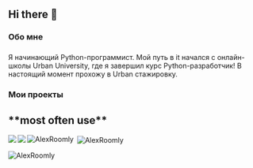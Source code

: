 ## Hi there 👋

###

<h3 align="left">Обо мне</h3>

###


<p align="left">Я начинающий Python-программист. Мой путь в it начался с онлайн-школы Urban University, где я завершил курс Python-разработчик! В настоящий момент прохожу в Urban стажировку.<br>

###
<h3 align="left">Мои проекты</h3>


<h2 align="left"> **most often use** </h2>

<p><img align="left" src="im/tools.png" /></p>
<p><img align="left" src="im/separator.png" /></p>

<p><img align="left" src="https://github-readme-stats.vercel.app/api/top-langs?username=AlexRoomly&show_icons=true&locale=en&layout=compact" alt="AlexRoomly" /></p>

<p>&nbsp;<img align="center" src="https://github-readme-stats.vercel.app/api?username=AlexRoomly&show_icons=true&locale=en" alt="AlexRoomly" /></p>

<p><img align="center" src="https://github-readme-streak-stats.herokuapp.com/?user=AlexRoomly" alt="AlexRoomly" /></p>

